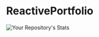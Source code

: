 # ReactivePortfolio

![Your Repository's Stats](https://github-readme-stats.vercel.app/api?username=ethanw2457&show_icons=true)
